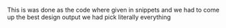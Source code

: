 This is was done as the code where given in snippets and we had to come up the best design output 
we had pick literally everything
